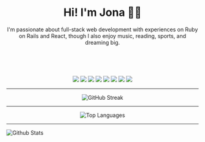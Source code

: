 <h1 align="center">Hi! I'm Jona 🧑‍💻</h1>
<p align="center">I'm passionate about full-stack web development with experiences on Ruby on Rails and React, though I also enjoy music, reading, sports, and dreaming big.
</p>

<br />
<br />
<br />

<p align="center">
  <img src="https://img.shields.io/badge/Ruby_on_Rails-CC0000?style=for-the-badge&logo=ruby-on-rails&logoColor=white" />
  <img src="https://img.shields.io/badge/PHP-777BB4?style=for-the-badge&logo=php&logoColor=white" />
  <img src="https://img.shields.io/badge/JavaScript-F7DF1E?style=for-the-badge&logo=javascript&logoColor=black" />
  <img src="https://img.shields.io/badge/React-20232A?style=for-the-badge&logo=react&logoColor=61DAFB" />
  <img src="https://img.shields.io/badge/Vue.js-35495E?style=for-the-badge&logo=vue.js&logoColor=4FC08D" />
  <img src="https://img.shields.io/badge/PostgreSQL-316192?style=for-the-badge&logo=postgresql&logoColor=white" />
  <img src="https://img.shields.io/badge/Tailwind_CSS-38B2AC?style=for-the-badge&logo=tailwind-css&logoColor=white" />
  <img src="https://img.shields.io/badge/Alpine.js-8BC0D0?style=for-the-badge&logo=alpine.js&logoColor=white" />
</p>

---

<p align="center">
  <img src="https://github-readme-streak-stats.herokuapp.com/?user=Jonattb&theme=dark&hide_border=true" alt="GitHub Streak" />
</p>

---

<p align="center">
  <img src="https://github-readme-stats.vercel.app/api/top-langs/?username=Jonattb&theme=dark&show_icons=true&hide_border=true&layout=compact" alt="Top Languages" />
</p>

---

<p>
    <img src="https://github-readme-stats.vercel.app/api?username=Jonattb&theme=dark&show_icons=true&hide_border=true&count_private=true" alt="Github Stats" />
</p>
